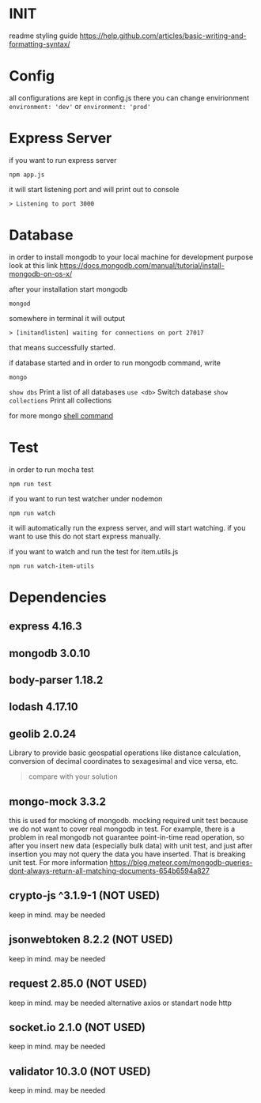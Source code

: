 # INIT
readme styling guide https://help.github.com/articles/basic-writing-and-formatting-syntax/

# Config
all configurations are kept in config.js
there you can change envirionment `environment: 'dev'` or `environment: 'prod'`


# Express Server
if you want to run express server
```
npm app.js
```
it will start listening port and will print out to console
```
> Listening to port 3000
```

# Database
in order to install mongodb to your local machine for development purpose look at this link https://docs.mongodb.com/manual/tutorial/install-mongodb-on-os-x/

after your installation start mongodb
```
mongod
```
somewhere in terminal it will output 
```
> [initandlisten] waiting for connections on port 27017
```
that means successfully started. 

if database started and in order to run mongodb command, write
```
mongo
```

`show dbs` Print a list of all databases
`use <db>` Switch database
`show collections` Print all collections

for more mongo [shell command](https://docs.mongodb.com/manual/reference/mongo-shell/) 

# Test
in order to run mocha test 
```
npm run test
```

if you want to run test watcher under nodemon
``` 
npm run watch
```
it will automatically run the express server, and will start watching. 
if you want to use this do not start express manually.

if you want to watch and run the test for item.utils.js
```
npm run watch-item-utils
```

# Dependencies

## express 4.16.3

## mongodb 3.0.10

## body-parser 1.18.2

## lodash 4.17.10

## geolib 2.0.24
Library to provide basic geospatial operations like distance calculation, conversion of decimal coordinates to sexagesimal and vice versa, etc.
> compare with your solution

## mongo-mock 3.3.2
this is used for mocking of mongodb. mocking required unit test because we do not want to cover real mongodb in test. 
For example, there is a problem in real mongodb not guarantee point-in-time read operation, so after you insert new data (especially bulk data) with unit test, and just after insertion you may not query the data you have inserted. That is breaking unit test.  For more information https://blog.meteor.com/mongodb-queries-dont-always-return-all-matching-documents-654b6594a827

## crypto-js ^3.1.9-1 (NOT USED)
keep in mind. may be needed

## jsonwebtoken 8.2.2 (NOT USED)
keep in mind. may be needed

## request 2.85.0 (NOT USED)
keep in mind. may be needed
alternative axios or standart node http

## socket.io 2.1.0 (NOT USED)
keep in mind. may be needed

## validator 10.3.0  (NOT USED)
keep in mind. may be needed
